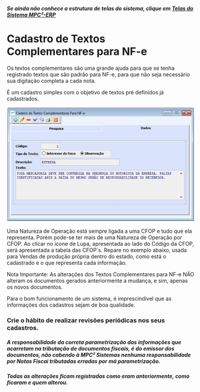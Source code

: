 ﻿---
layout: default
---

##### Se ainda não conhece a estrutura de telas do sistema, clique em <a href="https://mpc2erp.github.io/Pages/Telas" target="_blank">Telas do Sistema MPC²-ERP</a>


# Cadastro de Textos Complementares para NF-e
 
Os textos complementares são uma grande ajuda para que se tenha registrado textos que são padrão para NF-e, para que não seja necessário sua digitação completa a cada nota. 

É um cadastro simples com o objetivo de textos pré definidos já cadastrados. 

![](Img/TextosNFe01.jpg) 

Uma Natureza de Operação está sempre ligada a uma CFOP e tudo que ela representa. Porém pode-se ter mais de uma Natureza de Operação por CFOP.
Ao clicar no ícone de Lupa, apresentada ao lado do Código da CFOP, será apresentada a tabela das CFOP´s.
Repare no exemplo abaixo, usada para Vendas de produção própria dentro do estado, como está o cadastrado e o que representa cada informação.

Nota Importante: As alterações dos Textos Complementares para NF-e NÃO alteram os documentos gerados anteriormente a mudança, e sim, apenas os novos documentos.

Para o bom funcionamento de um sistema, é imprescindível que as informações dos cadastros sejam de boa qualidade.
### Crie o hábito de realizar revisões periódicas nos seus cadastros.

##### A responsabilidade da correta parametrização das informações que acarretam na tributação de documentos fiscais, é do emissor dos documentos, não cabendo à MPC² Sistemas nenhuma responsabilidade por Notas Fiscai tributadas erradas por má parametrização. 
##### Todas as alterações ficam registradas como eram anteriormente, como ficaram e quem alterou.
